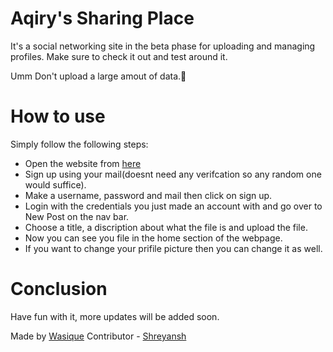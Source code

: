 # Aqiry's Sharing Place
It's a social networking site in the beta phase for uploading and managing profiles. Make sure to check it out and test around it.

Umm Don't upload a large amout of data.🙂

# How to use 
Simply follow the following steps:
* Open the website from [here](https://aqiry.pythonanywhere.com/)
* Sign up using your mail(doesnt need any verifcation so any random one would suffice).
* Make a username, password and mail then click on sign up.
* Login with the credentials you just made an account with and go over to New Post on the nav bar.
* Choose a title, a discription about what the file is and upload the file.
* Now you can see you file in the home section of the webpage.
* If you want to change your prifile picture then you can change it as well.

# Conclusion 
Have fun with it, more updates will be added soon.

Made by [Wasique](https://github.com/Aqiry)
Contributor - [Shreyansh](https://github.com/shrey208/)
